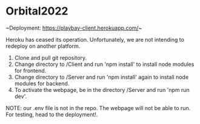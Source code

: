 ﻿# Orbital2022
~Deployment: https://playbay-client.herokuapp.com/~

Heroku has ceased its operation. Unfortunately, we are not intending to redeploy on another platform.

1. Clone and pull git repository.
2. Change directory to /Client and run 'npm install' to install node modules for frontend.
3. Change directory to /Server and run 'npm install' again to install node modules for backend.
4. To activate the webpage, be in the directory /Server and run 'npm run dev'.

NOTE: our .env file is not in the repo. The webpage will not be able to run. For testing, head to the deployment!.
